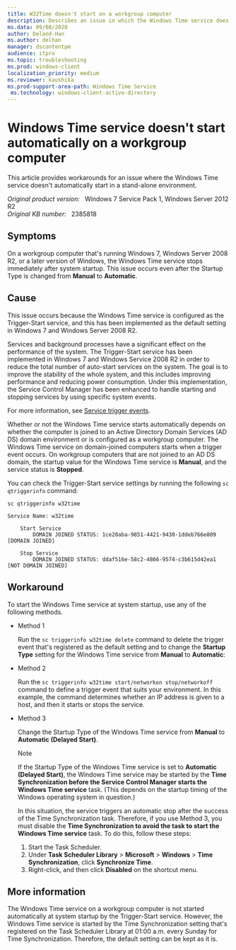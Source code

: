 ```yaml
---
title: W32Time doesn't start on a workgroup computer
description: Describes an issue in which the Windows Time service does not automatically start in a stand-alone environment for Windows 7, Windows Server 2008 R2, and later versions of Windows. Workarounds are provided.
ms.data: 09/08/2020
author: Deland-Han
ms.author: delhan
manager: dscontentpm
audience: itpro
ms.topic: troubleshooting
ms.prod: windows-client
localization_priority: medium
ms.reviewer: kaushika
ms.prod-support-area-path: Windows Time Service
 ms.technology: windows-client-active-directory
---
```

# Windows Time service doesn't start automatically on a workgroup computer

This article provides workarounds for an issue where the Windows Time service doesn't automatically start in a stand-alone environment.

_Original product version:_ &nbsp; Windows 7 Service Pack 1, Windows Server 2012 R2  
_Original KB number:_ &nbsp; 2385818

## Symptoms

On a workgroup computer that's running Windows 7, Windows Server 2008 R2, or a later version of Windows, the Windows Time service stops immediately after system startup. This issue occurs even after the Startup Type is changed from **Manual** to **Automatic**.

## Cause

This issue occurs because the Windows Time service is configured as the Trigger-Start service, and this has been implemented as the default setting in Windows 7 and Windows Server 2008 R2.

Services and background processes have a significant effect on the performance of the system. The Trigger-Start service has been implemented in Windows 7 and Windows Service 2008 R2 in order to reduce the total number of auto-start services on the system. The goal is to improve the stability of the whole system, and this includes improving performance and reducing power consumption. Under this implementation, the Service Control Manager has been enhanced to handle starting and stopping services by using specific system events.

For more information, see [Service trigger events](/windows/win32/services/service-trigger-events).

Whether or not the Windows Time service starts automatically depends on whether the computer is joined to an Active Directory Domain Services (AD DS) domain environment or is configured as a workgroup computer. The Windows Time service on domain-joined computers starts when a trigger event occurs. On workgroup computers that are not joined to an AD DS domain, the startup value for the Windows Time service is **Manual**, and the service status is **Stopped**.

You can check the Trigger-Start service settings by running the following `sc qtriggerinfo` command:

```console
sc qtriggerinfo w32time  

Service Name: w32time

    Start Service
        DOMAIN JOINED STATUS: 1ce20aba-9851-4421-9430-1ddeb766e809 [DOMAIN JOINED]

    Stop Service
        DOMAIN JOINED STATUS: ddaf516e-58c2-4866-9574-c3b615d42ea1 [NOT DOMAIN JOINED]
```

## Workaround

To start the Windows Time service at system startup, use any of the following methods.

- Method 1  

    Run the `sc triggerinfo w32time delete` command to delete the trigger event that's registered as the default setting and to change the **Startup Type** setting for the Windows Time service from **Manual** to **Automatic**:

- Method 2  

    Run the `sc triggerinfo w32time start/networkon stop/networkoff` command to define a trigger event that suits your environment. In this example, the command determines whether an IP address is given to a host, and then it starts or stops the service.

- Method 3  

    Change the Startup Type of the Windows Time service from **Manual** to **Automatic (Delayed Start)**.

    > [!NOTE]
    > If the Startup Type of the Windows Time service is set to **Automatic (Delayed Start)**, the Windows Time service may be started by the **Time Synchronization before the Service Control Manager starts the Windows Time service** task. (This depends on the startup timing of the Windows operating system in question.)

    In this situation, the service triggers an automatic stop after the success of the Time Synchronization task. Therefore, if you use Method 3, you must disable the **Time Synchronization to avoid the task to start the Windows Time service** task. To do this, follow these steps:

    1. Start the Task Scheduler.
    2. Under **Task Scheduler Library** > **Microsoft** > **Windows** > **Time Synchronization**, click **Synchronize Time**.
    3. Right-click, and then click **Disabled** on the shortcut menu.

## More information

The Windows Time service on a workgroup computer is not started automatically at system startup by the Trigger-Start service. However, the Windows Time service is started by the Time Synchronization setting that's registered on the Task Scheduler Library at 01:00 a.m. every Sunday for Time Synchronization. Therefore, the default setting can be kept as it is.
